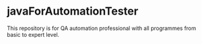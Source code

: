 # javaForAutomationTester
This repository is for QA automation professional with all programmes from basic to expert level.
